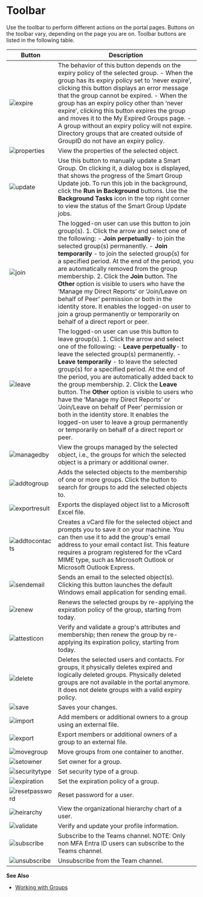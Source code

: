 # Toolbar

Use the toolbar to perform different actions on the portal pages. Buttons on the toolbar vary,
depending on the page you are on. Toolbar buttons are listed in the following table.

| Button                                                                                                 | Description                                                                                                                                                                                                                                                                                                                                                                                                                                                                                                                                                                                                                                                         |
| ------------------------------------------------------------------------------------------------------ | ------------------------------------------------------------------------------------------------------------------------------------------------------------------------------------------------------------------------------------------------------------------------------------------------------------------------------------------------------------------------------------------------------------------------------------------------------------------------------------------------------------------------------------------------------------------------------------------------------------------------------------------------------------------- |
| ![expire](/img/versioned_docs/directorymanager_11.0/directorymanager/portal/expire.webp)               | The behavior of this button depends on the expiry policy of the selected group. - When the group has its expiry policy set to ‘never expire’, clicking this button displays an error message that the group cannot be expired. - When the group has an expiry policy other than ‘never expire’, clicking this button expires the group and moves it to the My Expired Groups page. - A group without an expiry policy will not expire. Directory groups that are created outside of GroupID do not have an expiry policy.                                                                                                                                           |
| ![properties](/img/versioned_docs/directorymanager_11.0/directorymanager/portal/properties.webp)       | View the properties of the selected object.                                                                                                                                                                                                                                                                                                                                                                                                                                                                                                                                                                                                                         |
| ![update](/img/versioned_docs/directorymanager_11.0/directorymanager/portal/update.webp)               | Use this button to manually update a Smart Group. On clicking it, a dialog box is displayed, that shows the progress of the Smart Group Update job. To run this job in the background, click the **Run in Background** buttons. Use the **Background Tasks** icon in the top right corner to view the status of the Smart Group Update jobs.                                                                                                                                                                                                                                                                                                                        |
| ![join](/img/versioned_docs/directorymanager_11.0/directorymanager/portal/join.webp)                   | The logged-on user can use this button to join group(s). 1. Click the arrow and select one of the following: - **Join perpetually**- to join the selected group(s) permanently. - **Join temporarily** - to join the selected group(s) for a specified period. At the end of the period, you are automatically removed from the group membership. 2. Click the **Join** button. The **Other** option is visible to users who have the ‘Manage my Direct Reports’ or ‘Join/Leave on behalf of Peer’ permission or both in the identity store. It enables the logged-on user to join a group permanently or temporarily on behalf of a direct report or peer.         |
| ![leave](/img/versioned_docs/directorymanager_11.0/directorymanager/portal/leave.webp)                 | The logged-on user can use this button to leave group(s). 1. Click the arrow and select one of the following: - **Leave perpetually**- to leave the selected group(s) permanently. - **Leave temporarily** - to leave the selected group(s) for a specified period. At the end of the period, you are automatically added back to the group membership. 2. Click the **Leave** button. The **Other** option is visible to users who have the ‘Manage my Direct Reports’ or ‘Join/Leave on behalf of Peer’ permission or both in the identity store. It enables the logged-on user to leave a group permanently or temporarily on behalf of a direct report or peer. |
| ![managedby](/img/versioned_docs/directorymanager_11.0/directorymanager/portal/managedby.webp)         | View the groups managed by the selected object, i.e., the groups for which the selected object is a primary or additional owner.                                                                                                                                                                                                                                                                                                                                                                                                                                                                                                                                    |
| ![addtogroup](/img/versioned_docs/directorymanager_11.0/directorymanager/portal/addtogroup.webp)       | Adds the selected objects to the membership of one or more groups. Click the button to search for groups to add the selected objects to.                                                                                                                                                                                                                                                                                                                                                                                                                                                                                                                            |
| ![exportresult](/img/versioned_docs/directorymanager_11.0/directorymanager/portal/exportresult.webp)   | Exports the displayed object list to a Microsoft Excel file.                                                                                                                                                                                                                                                                                                                                                                                                                                                                                                                                                                                                        |
| ![addtocontacts](/img/versioned_docs/directorymanager_11.0/directorymanager/portal/addtocontacts.webp) | Creates a vCard file for the selected object and prompts you to save it on your machine. You can then use it to add the group's email address to your email contact list. This feature requires a program registered for the vCard MIME type, such as Microsoft Outlook or Microsoft Outlook Express.                                                                                                                                                                                                                                                                                                                                                               |
| ![sendemail](/img/versioned_docs/directorymanager_11.0/directorymanager/portal/sendemail.webp)         | Sends an email to the selected object(s). Clicking this button launches the default Windows email application for sending email.                                                                                                                                                                                                                                                                                                                                                                                                                                                                                                                                    |
| ![renew](/img/versioned_docs/directorymanager_11.0/directorymanager/portal/renew.webp)                 | Renews the selected groups by re-applying the expiration policy of the group, starting from today.                                                                                                                                                                                                                                                                                                                                                                                                                                                                                                                                                                  |
| ![attesticon](/img/versioned_docs/directorymanager_11.0/directorymanager/portal/attesticon.webp)       | Verify and validate a group's attributes and membership; then renew the group by re-applying its expiration policy, starting from today.                                                                                                                                                                                                                                                                                                                                                                                                                                                                                                                            |
| ![delete](/img/versioned_docs/directorymanager_11.0/directorymanager/portal/delete.webp)               | Deletes the selected users and contacts. For groups, it physically deletes expired and logically deleted groups. Physically deleted groups are not available in the portal anymore. It does not delete groups with a valid expiry policy.                                                                                                                                                                                                                                                                                                                                                                                                                           |
| ![save](/img/versioned_docs/directorymanager_11.0/directorymanager/portal/save.webp)                   | Saves your changes.                                                                                                                                                                                                                                                                                                                                                                                                                                                                                                                                                                                                                                                 |
| ![import](/img/versioned_docs/directorymanager_11.0/directorymanager/portal/import.webp)               | Add members or additional owners to a group using an external file.                                                                                                                                                                                                                                                                                                                                                                                                                                                                                                                                                                                                 |
| ![export](/img/versioned_docs/directorymanager_11.0/directorymanager/portal/export.webp)               | Export members or additional owners of a group to an external file.                                                                                                                                                                                                                                                                                                                                                                                                                                                                                                                                                                                                 |
| ![movegroup](/img/versioned_docs/directorymanager_11.0/directorymanager/portal/movegroup.webp)         | Move groups from one container to another.                                                                                                                                                                                                                                                                                                                                                                                                                                                                                                                                                                                                                          |
| ![setowner](/img/versioned_docs/directorymanager_11.0/directorymanager/portal/setowner.webp)           | Set owner for a group.                                                                                                                                                                                                                                                                                                                                                                                                                                                                                                                                                                                                                                              |
| ![securitytype](/img/versioned_docs/directorymanager_11.0/directorymanager/portal/securitytype.webp)   | Set security type of a group.                                                                                                                                                                                                                                                                                                                                                                                                                                                                                                                                                                                                                                       |
| ![expiration](/img/versioned_docs/directorymanager_11.0/directorymanager/portal/expiration.webp)       | Set the expiration policy of a group.                                                                                                                                                                                                                                                                                                                                                                                                                                                                                                                                                                                                                               |
| ![resetpassword](/img/versioned_docs/directorymanager_11.0/directorymanager/portal/resetpassword.webp) | Reset password for a user.                                                                                                                                                                                                                                                                                                                                                                                                                                                                                                                                                                                                                                          |
| ![heirarchy](/img/versioned_docs/directorymanager_11.0/directorymanager/portal/heirarchy.webp)         | View the organizational hierarchy chart of a user.                                                                                                                                                                                                                                                                                                                                                                                                                                                                                                                                                                                                                  |
| ![validate](/img/versioned_docs/directorymanager_11.0/directorymanager/portal/validate.webp)           | Verify and update your profile information.                                                                                                                                                                                                                                                                                                                                                                                                                                                                                                                                                                                                                         |
| ![subscribe](/img/versioned_docs/directorymanager_11.0/directorymanager/portal/subscribe.webp)         | Subscribe to the Teams channel. NOTE: Only non MFA Entra ID users can subscribe to the Teams channel.                                                                                                                                                                                                                                                                                                                                                                                                                                                                                                                                                               |
| ![unsubscribe](/img/versioned_docs/directorymanager_11.0/directorymanager/portal/unsubscribe.webp)     | Unsubscribe from the Team channel.                                                                                                                                                                                                                                                                                                                                                                                                                                                                                                                                                                                                                                  |

**See Also**

- [Working with Groups](/docs/directorymanager/11.0/directorymanager/portal/group/manage/workingwithgroups.md)
